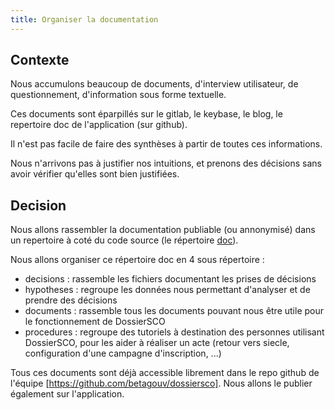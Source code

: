 ```yaml
---
title: Organiser la documentation
---
```


## Contexte

Nous accumulons beaucoup de documents, d'interview utilisateur, de
questionnement, d'information sous forme textuelle.

Ces documents sont éparpillés sur le gitlab, le keybase, le blog, le repertoire
doc de l'application (sur github).

Il n'est pas facile de faire des synthèses à partir de toutes ces informations.

Nous n'arrivons pas à justifier nos intuitions, et prenons des décisions sans
avoir vérifier qu'elles sont bien justifiées.

## Decision

Nous allons rassembler la documentation publiable (ou annonymisé) dans un
repertoire à coté du code source (le répertoire [doc](/doc)).

Nous allons organiser ce répertoire doc en 4 sous répertoire :

- decisions : rassemble les fichiers documentant les prises de décisions
- hypotheses : regroupe les données nous permettant d'analyser et de prendre
  des décisions
- documents : rassemble tous les documents pouvant nous être utile pour le
  fonctionnement de DossierSCO
- procedures : regroupe des tutoriels à destination des personnes utilisant
  DossierSCO, pour les aider à réaliser un acte (retour vers siecle,
  configuration d'une campagne d'inscription, ...)

Tous ces documents sont déjà accessible librement dans le repo github de
l'équipe [https://github.com/betagouv/dossiersco]. Nous allons le publier
également sur l'application.
